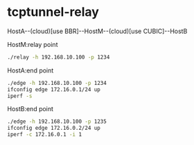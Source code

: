 # tcptunnel-relay

HostA--(cloud)[use BBR]--HostM--(cloud)[use CUBIC]--HostB

HostM:relay point
```bash
./relay -h 192.168.10.100 -p 1234
```

HostA:end point
```bash
./edge -h 192.168.10.100 -p 1234
ifconfig edge 172.16.0.1/24 up
iperf -s
```


HostB:end point
```bash
./edge -h 192.168.10.100 -p 1235
ifconfig edge 172.16.0.2/24 up
iperf -c 172.16.0.1 -i 1
```

